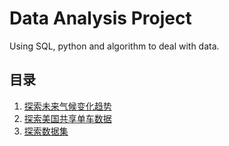 # Data Analysis Project
Using SQL, python and algorithm to deal with data.

## 目录

1. [探索未来气候变化趋势](weather_trend_analysis/weather_trend_analysis.md)
2. [探索美国共享单车数据](bikes-sharing_analysis/bikes-sharing_analysis.md)
3. [探索数据集](data_research/data_research.md)

